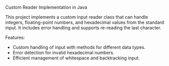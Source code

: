 Custom Reader Implementation in Java

This project implements a custom input reader class that can handle integers, floating-point numbers, and hexadecimal values from the standard input. It includes error handling and supports re-reading the last character.

Features:
- Custom handling of input with methods for different data types.
- Error detection for invalid hexadecimal numbers.
- Efficient management of whitespace and backtracking input.
